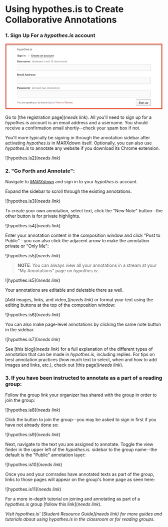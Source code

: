 # Using hypothes.is to Create Collaborative Annotations

### 1. Sign Up For a *hypothes.is* account
![hypothes.is1](/assets/img/hypo-image1.png)

Go to [the registration page](*needs link*). All you'll need to sign up for a *hypothes.is* account is an email address and a username. You should receive a confirmation email shortly--check your spam box if not.

You'll more typically be signing in through the annotation sidebar after activating *hypothes.is* in MARXdown itself. Optionally, you can also use *hypothes.is* to annotate any website if you download its Chrome extension.

![hypothes.is2](*needs link*)

### 2. "Go Forth and Annotate":

Navigate to [*MARXdown*](https://MARXdown.github.io) and sign in to your *hypothes.is* account.

Expand the sidebar to scroll through the existing annotations.

![hypothes.is3](*needs link*)

To create your own annotation, select text, click the "New Note" button--the other button is for private highlights.

![hypothes.is4](*needs link*)

Enter your annotation content in the composition window and click "Post to Public"--you can also click the adjacent arrow to make the annotation private or "Only Me":

![hypothes.is5](*needs link*)

>**NOTE**: You can always view all your annotations in a stream at your "My Annotations" page on *hypothes.is*:

![hypothes.is5](*needs link*)

Your annotations are editable and deletable there as well.

[Add images, links, and video,](*needs link*) or format your text using the editing buttons at the top of the composition window:

![hypothes.is6](*needs link*)

You can also make page-level annotations by clicking the same note button in the sidebar.

![hypothes.is7](*needs link*)

See [this blog](*needs link*) for a full explanation of the different types of annotation that can be made in *hypothes.is*, including replies. For tips on best annotation practices (how much text to select, when and how to add images and links, etc.), check out [this page](*needs link*).

### 3. If you have been instructed to annotate as a part of a reading group:

Follow the group link your organizer has shared with the group in order to join the group:

![hypothes.is8](*needs link*)

Click the button to join the group--you may be asked to sign in first if you have not already done so:

![hypothes.is9](*needs link*)

Next, navigate to the text you are assigned to annotate. Toggle the view finder in the upper left of the *hypothes.is.* sidebar to the group name--the default is the "Public" annotation layer:

![hypothes.is10](*needs link*)

Once you and your comrades have annotated texts as part of the group, links to those pages will appear on the group's home page as seen here:

![hypothes.is11](*needs link*)

For a more in-depth tutorial on joining and annotating as part of a *hypothes.is* group [follow this link](*needs link*).

*Visit hypothes.is' [Student Resource Guide](*needs link*) for more guides and tutorials about using hypothes.is in the classroom or for reading groups.*


